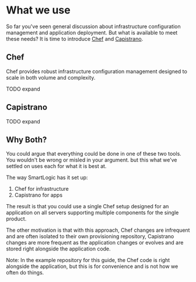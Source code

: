 # What we use

So far you've seen general discussion about infrastructure configuration 
management and application deployment. But what is available to meet these 
needs? It is time to introduce [Chef](http://www.opscode.com/chef/) and 
[Capistrano](https://github.com/capistrano/capistrano).

## Chef

Chef provides robust infrastructure configuration management designed to scale 
in both volume and complexity. 

TODO expand

## Capistrano

TODO expand

## Why Both?

You could argue that everything could be done in one of these two tools. You 
wouldn't be wrong or misled in your argument. but this what we’ve settled on 
uses each for what it is best at.

The way SmartLogic has it set up:

1.  Chef for infrastructure
1.  Capistrano for apps

The result is that you could use a single Chef setup designed for an application 
on all servers supporting multiple components for the single product.

The other motivation is that with this approach, Chef changes are infrequent and 
are often isolated to their own provisioning repository, Capistrano changes are 
more frequent as the application changes or evolves and are stored right 
alongside the application code.

Note: In the example repository for this guide, the Chef code is right alongside 
the application, but this is for convenience and is not how we often do things.
